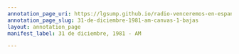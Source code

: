 ```yaml
---
annotation_page_uri: https://lgsump.github.io/radio-venceremos-en-espanol/annotations/31-de-diciembre-1981-am-canvas-1-bajas.json
annotation_page_slug: 31-de-diciembre-1981-am-canvas-1-bajas
layout: annotation_page
manifest_label: 31 de diciembre, 1981 - AM

---
```

